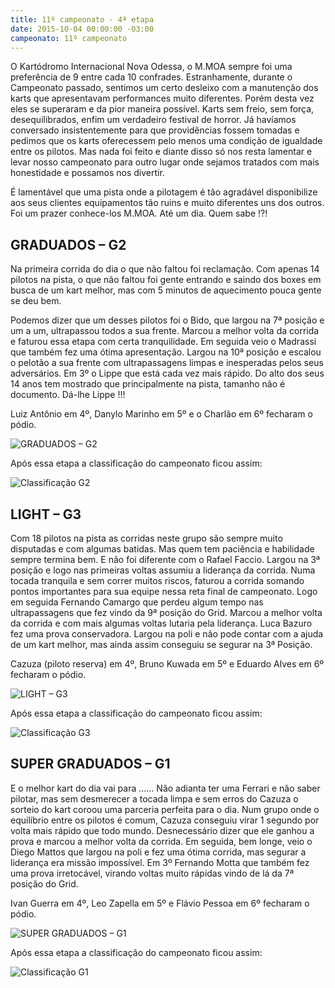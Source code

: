 ```yaml
---
title: 11º campeonato - 4ª etapa
date: 2015-10-04 00:00:00 -03:00
campeonato: 11º campeonato
---
```


O Kartódromo Internacional Nova Odessa, o M.MOA sempre foi uma preferência de 9 entre cada 10 confrades. Estranhamente, durante o Campeonato passado, sentimos um certo desleixo com a manutenção dos karts que apresentavam performances muito diferentes. Porém desta vez eles se superaram e da pior maneira possível. Karts sem freio, sem força, desequilibrados, enfim um verdadeiro festival de horror. Já havíamos conversado insistentemente para que providências fossem tomadas e pedimos que os karts oferecessem pelo menos uma condição de igualdade entre os pilotos. Mas nada foi feito e diante disso só nos resta lamentar e levar nosso campeonato para outro lugar onde sejamos tratados com mais honestidade e possamos nos divertir.

É lamentável que uma pista onde a pilotagem é tão agradável disponibilize aos seus clientes equipamentos tão ruins e muito diferentes uns dos outros. Foi um prazer conhece-los M.MOA. Até um dia. Quem sabe !?!

## GRADUADOS – G2

Na primeira corrida do dia o que não faltou foi reclamação. Com apenas 14 pilotos na pista, o que não faltou foi gente entrando e saindo dos boxes em busca de um kart melhor, mas com 5 minutos de aquecimento pouca gente se deu bem.

Podemos dizer que um desses pilotos foi o Bido, que largou na 7ª posição e um a um, ultrapassou todos a sua frente. Marcou a melhor volta da corrida e faturou essa etapa com certa tranquilidade. Em seguida veio o Madrassi que também fez uma ótima apresentação. Largou na 10ª posição e escalou o pelotão a sua frente com ultrapassagens limpas e inesperadas pelos seus adversários. Em 3º o Lippe que está cada vez mais rápido. Do alto dos seus 14 anos tem mostrado que principalmente na pista, tamanho não é documento. Dá-lhe Lippe !!!

Luiz Antônio em 4º, Danylo Marinho em 5º e o Charlão em 6º fecharam o pódio.

![GRADUADOS – G2](/uploads/Podio2015_sem2_prova04_MMOA_G2.jpg)

Após essa etapa a classificação do campeonato ficou assim: 

![Classificação G2](/uploads/Classific2015_sem2_prova04_Equipes_e_Pilotos_G2.jpg)

## LIGHT – G3

Com 18 pilotos na pista as corridas neste grupo são sempre muito disputadas e com algumas batidas. Mas quem tem paciência e habilidade sempre termina bem. E não foi diferente com o Rafael Faccio. Largou na 3ª posição e logo nas primeiras voltas assumiu a liderança da corrida. Numa tocada tranquila e sem correr muitos riscos, faturou a corrida somando pontos importantes para sua equipe nessa reta final de campeonato. Logo em seguida Fernando Camargo que perdeu algum tempo nas ultrapassagens que fez vindo da 9ª posição do Grid. Marcou a melhor volta da corrida e com mais algumas voltas lutaria pela liderança. Luca Bazuro fez uma prova conservadora. Largou na poli e não pode contar com a ajuda de um kart melhor, mas ainda assim conseguiu se segurar na 3ª Posição.

Cazuza (piloto reserva) em 4º, Bruno Kuwada em 5º e Eduardo Alves em 6º fecharam o pódio.

![LIGHT – G3](/uploads/Podio2015_sem2_prova04_MMOA_G3.jpg)

Após essa etapa a classificação do campeonato ficou assim:

![Classificação G3](/uploads/Classific2015_sem2_prova04_Equipes_e_Pilotos_G3.jpg)

## SUPER GRADUADOS – G1

E o melhor kart do dia vai para …… Não adianta ter uma Ferrari e não saber pilotar, mas sem desmerecer a tocada limpa e sem erros do Cazuza o sorteio do kart coroou uma parceria perfeita para o dia. Num grupo onde o equilíbrio entre os pilotos é comum, Cazuza conseguiu virar 1 segundo por volta mais rápido que todo mundo. Desnecessário dizer que ele ganhou a prova e marcou a melhor volta da corrida. Em seguida, bem longe, veio o Diego Mattos que largou na poli e fez uma ótima corrida, mas segurar a liderança era missão impossível. Em 3º Fernando Motta que também fez uma prova irretocável, virando voltas muito rápidas vindo de lá da 7ª posição do Grid.

Ivan Guerra em 4º, Leo Zapella em 5º e Flávio Pessoa em 6º fecharam o pódio.

![SUPER GRADUADOS – G1](/uploads/Podio2015_sem2_prova04_MMOA_G1.jpg)

Após essa etapa a classificação do campeonato ficou assim:

![Classificação G1](/uploads/Classific2015_sem2_prova04_Equipes_e_Pilotos_G1.jpg)